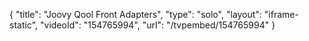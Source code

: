 {
    "title": "Joovy Qool Front Adapters",
    "type": "solo",
    "layout": "iframe-static",
    "videoId": "154765994",
    "url": "\/tvpembed\/154765994"
}